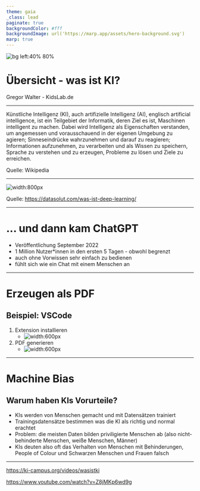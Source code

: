 ```yaml
---
theme: gaia
_class: lead
paginate: true
backgroundColor: #fff
backgroundImage: url('https://marp.app/assets/hero-background.svg')
marp: true
---
```


![bg left:40% 80%](https://marp.app/assets/marp.svg)

# **Übersicht - was ist KI?**

Gregor Walter - KidsLab.de

---

Künstliche Intelligenz (KI), auch artifizielle Intelligenz (AI), englisch artificial intelligence, ist ein Teilgebiet der Informatik, deren Ziel es ist, Maschinen intelligent zu machen. Dabei wird Intelligenz als Eigenschaften verstanden, um angemessen und vorausschauend in der eigenen Umgebung zu agieren; Sinneseindrücke wahrzunehmen und darauf zu reagieren; Informationen aufzunehmen, zu verarbeiten und als Wissen zu speichern, Sprache zu verstehen und zu erzeugen, Probleme zu lösen und Ziele zu erreichen. 

Quelle: Wikipedia

---

![width:800px](machine-learning-vs-deep-learning.jpg)

Quelle: https://datasolut.com/was-ist-deep-learning/

---

# ... und dann kam ChatGPT

- Veröffentlichung September 2022
- 1 Million Nutzer*innen in den ersten 5 Tagen - obwohl begrenzt <!--versteh ich nicht: was heißt 'obwohl begrenzt?-->
- auch ohne Vorwissen sehr einfach zu bedienen
- fühlt sich wie ein Chat mit einem Menschen an

---


# Erzeugen als PDF
##  Beispiel: VSCode

<!-- Ein Stichpunkt dazu was VSCode ist?-->

1. Extension installieren
    - ![width:600px](0-install.png)
1. PDF generieren
    - ![width:600px](1-how-to-export.png)

---

# Machine Bias

<!-- ich würde diesen Teil nach der Erläuterung was eine KI ist stellen. Daran kann dann machine leraning erklärt werden-->

## Warum haben KIs Vorurteile?

- KIs werden von Menschen gemacht und mit Datensätzen trainiert
- Trainingsdatensätze bestimmen was die KI als richtig und normal erachtet
- Problem: die meisten Daten bilden priviligierte Menschen ab (also nicht-behinderte Menschen, weiße Menschen, Männer)
- KIs deuten also oft das Verhalten von Menschen mit Behinderungen, People of Colour und Schwarzen Menschen und Frauen falsch 

---


https://ki-campus.org/videos/wasistki


https://www.youtube.com/watch?v=Z8jMKp6wd9g

<!--Willst du die Filem zeigen? Wenn ja, wann in der Präsentation?-->

